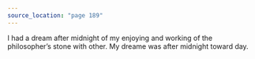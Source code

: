 ```yaml
---
source_location: "page 189"
---
```

I had a dream after midnight of my enjoying and working of the philosopher’s
stone with other. My dreame was after midnight toward day.
